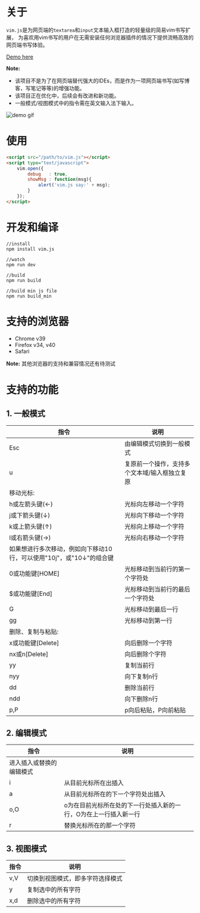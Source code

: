 # 关于

`vim.js`是为网页端的`textarea`和`input`文本输入框打造的轻量级的简易vim书写扩展，
为喜欢用vim书写的用户在无需安装任何浏览器插件的情况下提供流畅高效的网页端书写体验。

[Demo here](http://toplan.github.io/vimjs/index.html)

**Note:**

* 该项目不是为了在网页端替代强大的IDEs，而是作为一项网页端书写(如写博客，写笔记等等)的增强功能。
* 该项目正在优化中，后续会有改进和新功能。
* 一般模式/视图模式中的指令需在英文输入法下输入。

![demo gif](http://7o503b.com1.z0.glb.clouddn.com/demo.gif)

# 使用

```html
<script src="/path/to/vim.js"></script>
<script type="text/javascript">
    vim.open({
        debug   : true,
        showMsg : function(msg){
            alert('vim.js say:' + msg);
        }
    });
</script>
```

# 开发和编译
```
//install
npm install vim.js

//watch
npm run dev

//build
npm run build

//build min js file
npm run build_min
```

# 支持的浏览器

* Chrome  v39
* Firefox  v34, v40
* Safari

**Note:**
其他浏览器的支持和兼容情况还有待测试

# 支持的功能

## 1. 一般模式
|  指令  |        说明             |
| ----- | ----------------------- |
| Esc   | 由编辑模式切换到一般模式    |
| u     | 复原前一个操作，支持多个文本域/输入框独立复原|
|          移动光标:               |
| h或左箭头键(←) | 光标向左移动一个字符   |
| j或下箭头键(↓) | 光标向下移动一个字符   |
| k或上箭头键(↑) | 光标向上移动一个字符   |
| l或右箭头键(→) | 光标向右移动一个字符   |
| 如果想进行多次移动，例如向下移动10行，可以使用"10j"，或"10↓"的组合键|
| 0或功能键[HOME]| 光标移动到当前行的第一个字符处 |
| $或功能键[End] | 光标移动到当前行的最后一个字符处 |
| G             | 光标移动到最后一行    |
| gg            | 光标移动到第一行      |
|          删除、复制与粘贴:        |
| x或功能键[Delete] | 向后删除一个字符 |
| nx或n[Delete] | 向后删除个字符 |
| yy           | 复制当前行      |
| nyy          | 向下复制n行     |
| dd           | 删除当前行      |
| ndd          | 向下删除n行      |
| p,P          | p向后粘贴，P向前粘贴|

## 2. 编辑模式
|  指令  |        说明             |
| ----- | ----------------------- |
| 进入插入或替换的编辑模式            |
| i     | 从目前光标所在出插入       |
| a     | 从目前光标所在的下一个字符处出插入|
| o,O   | o为在目前光标所在处的下一行处插入新的一行，O为在上一行插入新一行|
| r     | 替换光标所在的那一个字符    |

## 3. 视图模式
|  指令  |        说明             |
| ----- | ----------------------- |
| v,V   | 切换到视图模式，即多字符选择模式|
| y     | 复制选中的所有字符         |
| x,d   | 删除选中的所有字符         |